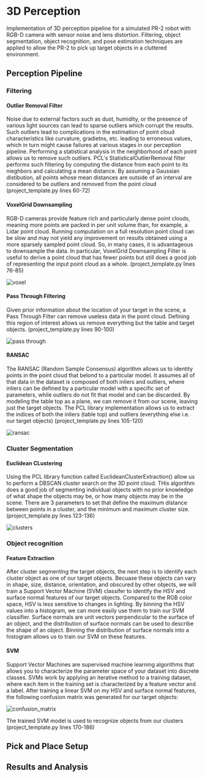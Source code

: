 # 3D Perception

Implementation of 3D perception pipeline for a simulated PR-2 robot with RGB-D camera with sensor noise and lens distortion. Filtering, object segmentation, object recognition, and pose estimation techniques are applied to allow the PR-2 to pick up target objects in a cluttered environment. 

## Perception Pipeline

### Filtering

#### Outlier Removal Filter

Noise due to external factors such as dust, humidity, or the presence of various light sources can lead to sparse outliers which corrupt the results. Such outliers lead to complications in the estimation of point cloud characteristics like curvature, gradietns, etc. leading to erroneous values, which in turn might cause failures at various stages in our perception pipeline. Performing a statistical analysis in  the neighborhood of each point allows us to remove such outliers. PCL's StatisticalOutlierRemoval filter performs such filtering by computing the distance from each point to its nieghbors and calculating a mean distance. By assuming a Gaussian distibution, all points whose mean distances are outside of an interval are considered to be outliers and removed from the point cloud (project_template.py lines 60-72)


#### VoxelGrid Downsampling

RGB-D cameras provide feature rich and particularly dense point clouds, meaning more points are packed in per unit volume than, for example, a Lidar point cloud. Running computation on a full resolution point cloud can be slow and may not yield any improvement on results obtained using a more sparsely sampled point cloud. So, in many cases, it is advantageous to downsample the data. In particular, VoxelGrid Downsampling Filter is useful to derive a point cloud that has fewer points but still does a good job of representing the input point cloud as a whole. (project_template.py lines 76-85)

![voxel](voxel.png)

#### Pass Through Filtering

Given prior information about the location of your target in the scene, a Pass Through Filter can remove useless data in the point cloud. Defining this region of interest allows us remove everything but the table and target objects. (project_template.py lines 90-100)

![pass through](pass_through.png)

#### RANSAC

The RANSAC (Random Sample Consensus) algorithm allows us to identity points in the point cloud that belond to a particular model. It assumes all of that data in the dataset is composed of both inliers and outliers, where inliers can be defined by a particular model with a specific set of parameters, while outliers do not fit that model and can be discarded. By modeling the table top as a plane, we can remove it from our scene, leaving just the target objects. The PCL library implementation allows us to extract the indices of both the inliers (table top) and outliers (everything else i.e. our target objects) (project_template.py lines 105-120)

![ransac](ransac.png)

### Cluster Segmentation

#### Euclidean CLustering

Using the PCL library function called EuclideanClusterExtraction() allow us to perform a DBSCAN cluster search on the 3D point cloud. THis algorithm does a good job of segmenting individual objects with no prior knowledge of what shape the objects may be, or how many objects may be in the scene. There are 3 parameters to set that define the maximum distance between points in a cluster, and the minimum and maximum cluster size. (project_template.py lines 123-136)

![clusters](clusters.png)

### Object recognition 

#### Feature Extraction

After cluster segmenting the target objects, the next step is to identify each cluster object as one of our target objects. Becuase these objects can vary in shape, size, distance, orientation, and obscured by other objects, we will train a Support Vector Machine (SVM) classifer to identify the HSV and surface normal features of our target objects. Compared to the RGB color space, HSV is less sensitive to changes in lighting. By binning the HSV values into a histogram, we can more easily use them to train our SVM classifier. Surface normals are unit vectors perpendicular to the surface of an object, and the distribution of surface normals can be used to describe the shape of an object. Binning the distribution of surface normals into a histogram allows us to train our SVM on these features.


#### SVM

Support Vector Machines are supervised machine learning algorithms that allows you to characterize the parameter space of your dataset into discrete classes. SVMs work by applying an iterative method to a training dataset, where each item in the training set is characterized by a feature vector and a label. After training a linear SVM on my HSV and surface normal features, the following confusion matrix was generated for our target objects:

![confusion_matrix](confusion_matrix.png)

The trained SVM model is used to recognize objects from our clusters (project_template.py lines 170-186)

## Pick and Place Setup



## Results and Analysis

